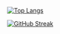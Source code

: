 [![Top Langs](https://github-readme-stats.vercel.app/api/top-langs/?username=hrbrmstr&layout=compact&theme=vision-friendly-dark&hide=html)](https://github.com/anuraghazra/github-readme-stats)

[![GitHub Streak](http://github-readme-streak-stats.herokuapp.com?user=hrbrmstr&theme=dark&background=000000)](https://git.io/streak-stats)

